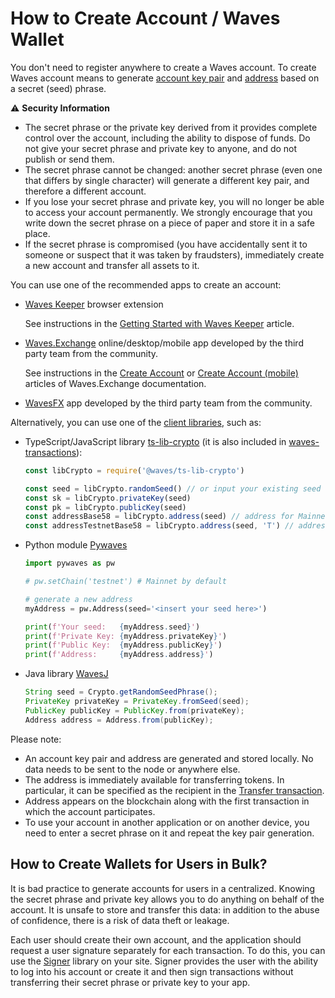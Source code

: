 # How to Create Account / Waves Wallet

You don't need to register anywhere to create a Waves account. To create Waves account means to generate [account key pair](/en/blockchain/account/#key-pair) and [address](/en/blockchain/account/address) based on a secret (seed) phrase.

:warning: **Security Information**
* The secret phrase or the private key derived from it provides complete control over the account, including the ability to dispose of funds. Do not give your secret phrase and private key to anyone, and do not publish or send them.
* The secret phrase cannot be changed: another secret phrase (even one that differs by single character) will generate a different key pair, and therefore a different account.
* If you lose your secret phrase and private key, you will no longer be able to access your account permanently. We strongly encourage that you write down the secret phrase on a piece of paper and store it in a safe place.
* If the secret phrase is compromised (you have accidentally sent it to someone or suspect that it was taken by fraudsters), immediately create a new account and transfer all assets to it.

You can use one of the recommended apps to create an account:

* [Waves Keeper](/en/ecosystem/waves-keeper/) browser extension

   See instructions in the [Getting Started with Waves Keeper](/en/ecosystem/waves-keeper/getting-started-with-keeper) article.

* [Waves.Exchange](https://waves.exchange/) online/desktop/mobile app developed by the third party team from the community.

   See instructions in the [Create Account](https://docs.waves.exchange/en/waves-exchange/waves-exchange-online-desktop/online-desktop-account/online-desktop-creation) or [Create Account (mobile)](https://docs.waves.exchange/en/waves-exchange/waves-exchange-mobile/mobile-account/mobile-creation) articles of Waves.Exchange documentation.

* [WavesFX](https://wavesfx.github.io/) app developed by the third party team from the community.

Alternatively, you can use one of the [client libraries](/en/building-apps/waves-api-and-sdk/client-libraries/), such as:

* TypeScript/JavaScript library [ts-lib-crypto](https://github.com/wavesplatform/ts-lib-crypto) (it is also included in [waves-transactions](https://wavesplatform.github.io/waves-transactions/index.html)):

   ```javascript
   const libCrypto = require('@waves/ts-lib-crypto')

   const seed = libCrypto.randomSeed() // or input your existing seed
   const sk = libCrypto.privateKey(seed)
   const pk = libCrypto.publicKey(seed)
   const addressBase58 = libCrypto.address(seed) // address for Mainnet
   const addressTestnetBase58 = libCrypto.address(seed, 'T') // address for Testnet
   ```

* Python module [Pywaves](https://github.com/PyWaves/PyWaves)

   ```python
   import pywaves as pw

   # pw.setChain('testnet') # Mainnet by default

   # generate a new address
   myAddress = pw.Address(seed='<insert your seed here>')

   print(f'Your seed:   {myAddress.seed}')
   print(f'Private Key: {myAddress.privateKey}')
   print(f'Public Key:  {myAddress.publicKey}')
   print(f'Address:     {myAddress.address}')
   ```

* Java library [WavesJ](https://github.com/wavesplatform/WavesJ)

   ```java
   String seed = Crypto.getRandomSeedPhrase();
   PrivateKey privateKey = PrivateKey.fromSeed(seed);
   PublicKey publicKey = PublicKey.from(privateKey);
   Address address = Address.from(publicKey);
   ```

Please note:
* An account key pair and address are generated and stored locally. No data needs to be sent to the node or anywhere else.
* The address is immediately available for transferring tokens. In particular, it can be specified as the recipient in the [Transfer transaction](/en/blockchain/transaction-type/transfer-transaction).
* Address appears on the blockchain along with the first transaction in which the account participates.
* To use your account in another application or on another device, you need to enter a secret phrase on it and repeat the key pair generation.

## How to Create Wallets for Users in Bulk?

It is bad practice to generate accounts for users in a centralized. Knowing the secret phrase and private key allows you to do anything on behalf of the account. It is unsafe to store and transfer this data: in addition to the abuse of confidence, there is a risk of data theft or leakage.

Each user should create their own account, and the application should request a user signature separately for each transaction. To do this, you can use the [Signer](/en/building-apps/waves-api-and-sdk/client-libraries/signer) library on your site. Signer provides the user with the ability to log into his account or create it and then sign transactions without transferring their secret phrase or private key to your app.
